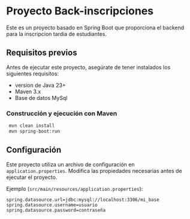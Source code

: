 # Proyecto Back-inscripciones

Este es un proyecto basado en Spring Boot que proporciona el backend para la inscripcion tardia de estudiantes.

## Requisitos previos

Antes de ejecutar este proyecto, asegúrate de tener instalados los siguientes requisitos:

- version de Java 23+
- Maven 3.x
- Base de datos MySql

### Construcción y ejecución con Maven
```sh
 mvn clean install
 mvn spring-boot:run
```
## Configuración

Este proyecto utiliza un archivo de configuración en `application.properties`. Modifica las propiedades necesarias antes de ejecutar el proyecto.

Ejemplo (`src/main/resources/application.properties`):
```properties
spring.datasource.url=jdbc:mysql://localhost:3306/mi_base
spring.datasource.username=usuario
spring.datasource.password=contraseña
```
